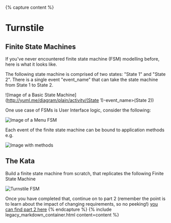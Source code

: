 {% capture content %}
# Turnstile

## Finite State Machines

If you've never encountered finite state machine (FSM) modelling before, here is what it looks like.

The following state machine is comprised of two states: "State 1" and "State 2". There is a single event "event_name" that can take the state machine from State 1 to State 2.

![Image of a Basic State Machine](http://yuml.me/diagram/plain/activity/(State 1)-event_name>(State 2))

One use case of FSMs is User Interface logic, consider the following:

![Image of a Menu FSM](https://yuml.me/diagram/plain;dir:LR/activity/(MenuOpen)-open%3E(MenuClosed),%20(MenuOpen)-open%3E(MenuOpen),%20(MenuClosed)-close%3E(MenuOpen),%20(MenuClosed)-close%3E(MenuClosed))

Each event of the finite state machine can be bound to application methods e.g.

![Image with methods](https://yuml.me/diagram/plain/activity/(MenuOpen)-open[show]&gt;(MenuClosed),%20(MenuOpen)-open[nil]&gt;(MenuOpen),%20(MenuClosed)-close[hide]&gt;(MenuOpen),%20(MenuClosed)-close[nil]&gt;(MenuClosed))

## The Kata

Build a finite state machine from scratch, that replicates the following Finite State Machine

![Turnstile FSM](https://yuml.me/diagram/plain;dir:LR/activity/(Locked)-coin[unlock]%3E(Unlocked),%20(Unlocked)-pass[lock]%3E(Locked),%20(Unlocked)-pass[alarm]%3E(Unlocked),%20(Locked)-coin[thanks]%3E(Locked))

Once you have completed that, continue on to part 2 (remember the point is to learn about the impact of changing requirements, so no peeking!) [you can find part 2 here](./part2.md)
{% endcapture %}
{% include legacy_markdown_container.html content=content %}
